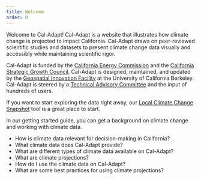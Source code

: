 ```yaml
---
title: Welcome
order: 0
---
```


Welcome to Cal-Adapt! Cal-Adapt is a website that illustrates how climate change is projected to impact California. Cal-Adapt draws on peer-reviewed scientific studies and datasets to present climate change data visually and accessibly while maintaining scientific rigor.

Cal-Adapt is funded by the [California Energy Commission](http://www.energy.ca.gov/) and the [California Strategic Growth Council](http://sgc.ca.gov/). Cal-Adapt is designed, maintained, and updated by the [Geospatial Innovation Facility](href="http://gif.berkeley.edu/) at the University of California Berkeley. Cal-Adapt is steered by a [Technical Advisory Committee](/about) and the input of hundreds of users.

If you want to start exploring the data right away, our [Local Climate Change Snapshot](/tools/local-climate-change-snapshot) tool is a great place to start.

In our getting started guide, you can get a background on climate change and working with climate data.
- How is climate data relevant for decision-making in California?
- What climate data does Cal-Adapt provide?
- What are different types of climate data available on Cal-Adapt?
- What are climate projections?
- How do I use the climate data on Cal-Adapt?
- What are some best practices for using climate projections?


